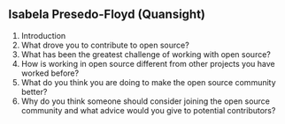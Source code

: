 ## Isabela Presedo-Floyd (Quansight)

1. Introduction
2. What drove you to contribute to open source?
3. What has been the greatest challenge of working with open source?
4. How is working in open source different from other projects you have worked before?
5. What do you think you are doing to make the open source community better?
6. Why do you think someone should consider joining the open source community and what advice would you give to potential contributors?